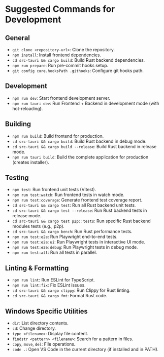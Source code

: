 # Suggested Commands for Development

## General
- `git clone <repository-url>`: Clone the repository.
- `npm install`: Install frontend dependencies.
- `cd src-tauri && cargo build`: Build Rust backend dependencies.
- `npm run prepare`: Run pre-commit hooks setup.
- `git config core.hooksPath .githooks`: Configure git hooks path.

## Development
- `npm run dev`: Start frontend development server.
- `npm run tauri dev`: Run Frontend + Backend in development mode (with hot-reloading).

## Building
- `npm run build`: Build frontend for production.
- `cd src-tauri && cargo build`: Build Rust backend in debug mode.
- `cd src-tauri && cargo build --release`: Build Rust backend in release mode.
- `npm run tauri build`: Build the complete application for production (creates installer).

## Testing
- `npm test`: Run frontend unit tests (Vitest).
- `npm run test:watch`: Run frontend tests in watch mode.
- `npm run test:coverage`: Generate frontend test coverage report.
- `cd src-tauri && cargo test`: Run all Rust backend unit tests.
- `cd src-tauri && cargo test --release`: Run Rust backend tests in release mode.
- `cd src-tauri && cargo test p2p::tests`: Run specific Rust backend modules tests (e.g., p2p).
- `cd src-tauri && cargo bench`: Run Rust performance tests.
- `npm run test:e2e`: Run Playwright end-to-end tests.
- `npm run test:e2e:ui`: Run Playwright tests in interactive UI mode.
- `npm run test:e2e:debug`: Run Playwright tests in debug mode.
- `npm run test:all`: Run all tests in parallel.

## Linting & Formatting
- `npm run lint`: Run ESLint for TypeScript.
- `npm run lint:fix`: Fix ESLint issues.
- `cd src-tauri && cargo clippy`: Run Clippy for Rust linting.
- `cd src-tauri && cargo fmt`: Format Rust code.

## Windows Specific Utilities
- `dir`: List directory contents.
- `cd`: Change directory.
- `type <filename>`: Display file content.
- `findstr <pattern> <filename>`: Search for a pattern in files.
- `copy`, `move`, `del`: File operations.
- `code .`: Open VS Code in the current directory (if installed and in PATH).